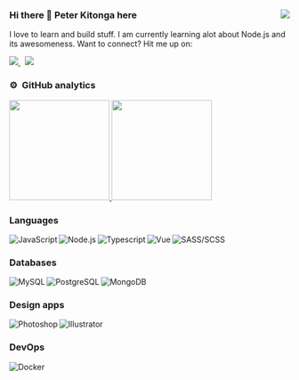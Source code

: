 ### Hi there 👋 Peter Kitonga here <img align="right" src="https://komarev.com/ghpvc/?username=peterkitonga&label=PROFILE+VIEWS&color=brightgreen&style=flat-square"/>


I love to learn and build stuff. I am currently learning alot about Node.js and its awesomeness. Want to connect? Hit me up on:

<div>
  <a href="https://www.linkedin.com/in/kitongangugi/">
    <img src="https://img.shields.io/badge/Linkedin-0A66C2?logo=linkedin&style=for-the-badge&logoColor=white" />
  </a>&nbsp;
  <a href="https://join.skype.com/invite/MKKnU6CbSVXG/">
    <img src="https://img.shields.io/badge/Skype-00AFF0?logo=skype&style=for-the-badge&logoColor=white" />
  </a>
</div>

### ⚙️ &nbsp;GitHub analytics

<p>
<a href="https://github.com/peterkitonga">
  <img height="180em" src="https://github-readme-stats-eight-theta.vercel.app/api?username=peterkitonga&show_icons=true&theme=algolia&include_all_commits=true&count_private=true"/>
  <img height="180em" src="https://github-readme-stats-eight-theta.vercel.app/api/top-langs/?username=peterkitonga&layout=compact&langs_count=8&theme=algolia"/>
</a>
</p>

### Languages

<div>
  <img align="left" alt="JavaScript" src="https://img.shields.io/badge/Javascript-F7DF1E?logo=javascript&style=for-the-badge&logoColor=black" />
  <img align="left" alt="Node.js" src="https://img.shields.io/badge/Node.js-339933?logo=node-dot-js&style=for-the-badge&logoColor=white" />
  <img align="left" alt="Typescript" src="https://img.shields.io/badge/Typescript-3178C6?logo=typescript&style=for-the-badge&logoColor=white" />
  <img align="left" alt="Vue" src="https://img.shields.io/badge/Vue.JS-4FC08D?logo=vue-dot-js&style=for-the-badge&logoColor=white" />
  <img align="left" alt="SASS/SCSS" src="https://img.shields.io/badge/Sass-CC6699?logo=sass&style=for-the-badge&logoColor=white" />
</div>&nbsp;

### Databases

<div>
  <img align="left" alt="MySQL" src="https://img.shields.io/badge/MySQL-00000F?logo=mysql&style=for-the-badge&logoColor=white" />
  <img align="left" alt="PostgreSQL" src="https://img.shields.io/badge/PostgreSQL-316192?logo=postgresql&style=for-the-badge&logoColor=white" />
  <img align="left" alt="MongoDB" src="https://img.shields.io/badge/MongoDB-4EA94B?logo=mongodb&style=for-the-badge&logoColor=white" />
</div>&nbsp;

### Design apps

<div>
  <img align="left" alt="Photoshop" src="https://img.shields.io/badge/Photoshop-31A8FF?logo=adobe-photoshop&style=for-the-badge&logoColor=white" />
  <img align="left" alt="Illustrator" src="https://img.shields.io/badge/Illustrator-FF9A00?logo=adobe-illustrator&style=for-the-badge&logoColor=white" />
</div>&nbsp;

### DevOps

<div>
  <img align="left" alt="Docker" src="https://img.shields.io/badge/Docker-2496ED?logo=docker&style=for-the-badge&logoColor=white" />
</div>&nbsp;
